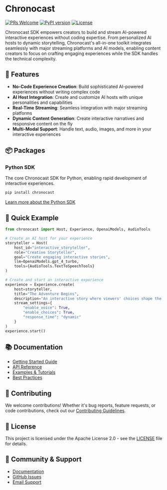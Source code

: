 # Chronocast

[![PRs Welcome](https://img.shields.io/badge/PRs-welcome-brightgreen.svg?style=flat-square)](https://github.com/mainframecomputer/chronocast/issues)
[![PyPI version](https://badge.fury.io/py/chronocast.svg)](https://pypi.org/project/chronocast/)
[![License](https://img.shields.io/badge/License-Apache%202.0-blue.svg)](https://opensource.org/licenses/Apache-2.0)

Chronocast SDK empowers creators to build and stream AI-powered interactive experiences without coding expertise. From personalized AI hosts to dynamic storytelling, Chronocast's all-in-one toolkit integrates seamlessly with major streaming platforms and AI models, enabling content creators to focus on crafting engaging experiences while the SDK handles the technical complexity.

## 🌟 Features

- **No-Code Experience Creation**: Build sophisticated AI-powered experiences without writing complex code
- **AI Host Integration**: Create and customize AI hosts with unique personalities and capabilities
- **Real-Time Streaming**: Seamless integration with major streaming platforms
- **Dynamic Content Generation**: Create interactive narratives and responsive content on the fly
- **Multi-Modal Support**: Handle text, audio, images, and more in your interactive experiences

## 📦 Packages

### Python SDK
The core Chronocast SDK for Python, enabling rapid development of interactive experiences.
```bash
pip install chronocast
```
[Learn more about the Python SDK](packages/python/README.md)

## 🚀 Quick Example

```python
from chronocast import Host, Experience, OpenaiModels, AudioTools

# Create an AI host for your experience
storyteller = Host(
    host_id="interactive_storyteller",
    role="Creative Storyteller",
    goal="Create engaging interactive stories",
    llm=OpenaiModels.gpt_4_turbo,
    tools={AudioTools.TextToSpeechTools}
)

# Create and start an interactive experience
experience = Experience.create(
    host=storyteller,
    title="The Adventure Begins",
    description="An interactive story where viewers' choices shape the narrative",
    stream_settings={
        "enable_voice": True,
        "enable_choices": True,
        "response_time": "dynamic"
    }
)
experience.start()
```

## 📚 Documentation

- [Getting Started Guide](https://docs.chronocast.xyz/getting-started)
- [API Reference](https://docs.chronocast.xyz/api)
- [Examples & Tutorials](https://docs.chronocast.xyz/examples)
- [Best Practices](https://docs.chronocast.xyz/best-practices)

## 🤝 Contributing

We welcome contributions! Whether it's bug reports, feature requests, or code contributions, check out our [Contributing Guidelines](CONTRIBUTING.md).

## 📄 License

This project is licensed under the Apache License 2.0 - see the [LICENSE](LICENSE.txt) file for details.

## 💬 Community & Support

- [Documentation](https://docs.chronocast.xyz)
- [GitHub Issues](https://github.com/mainframecomputer/chronocast/issues)
- [Email Support](mailto:support@chronocast.xyz)
